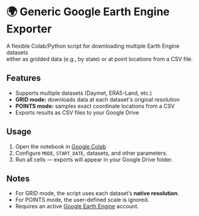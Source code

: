 # 🌍 Generic Google Earth Engine Exporter

A flexible Colab/Python script for downloading multiple Earth Engine datasets  
either as gridded data (e.g., by state) or at point locations from a CSV file.

## Features
- Supports multiple datasets (Daymet, ERA5-Land, etc.)
- **GRID mode:** downloads data at each dataset's original resolution
- **POINTS mode:** samples exact coordinate locations from a CSV
- Exports results as CSV files to your Google Drive

## Usage
1. Open the notebook in [Google Colab](https://colab.research.google.com)
2. Configure `MODE`, `START_DATE`, datasets, and other parameters.
3. Run all cells — exports will appear in your Google Drive folder.


## Notes
- For GRID mode, the script uses each dataset’s **native resolution**.
- For POINTS mode, the user-defined scale is ignored.
- Requires an active [Google Earth Engine](https://earthengine.google.com/) account.
